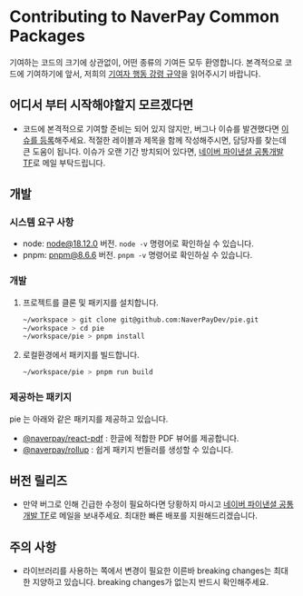 # Contributing to NaverPay Common Packages

기여하는 코드의 크기에 상관없이, 어떤 종류의 기여든 모두 환영합니다. 본격적으로 코드에 기여하기에 앞서, 저희의 [기여자 행동 강령 규약](./CODE_OF_CONDUCT.md)을 읽어주시기 바랍니다.

## 어디서 부터 시작해야할지 모르겠다면

- 코드에 본격적으로 기여할 준비는 되어 있지 않지만, 버그나 이슈를 발견했다면 [이슈를 등록](https://github.com/NaverPayDev/pie/issues)해주세요. 적절한 레이블과 제목을 함께 작성해주시면, 담당자를 찾는데 큰 도움이 됩니다. 이슈가 오랜 기간 방치되어 있다면, [네이버 파이낸셜 공통개발 TF](nfn0000220@navercorp.com)로 메일 부탁드립니다.

## 개발

### 시스템 요구 사항

- node: node@18.12.0 버전. `node -v` 명령어로 확인하실 수 있습니다.
- pnpm: pnpm@8.6.6 버전. `pnpm -v` 명령어로 확인하실 수 있습니다.

### 개발

1. 프로젝트를 클론 및 패키지를 설치합니다.

    ```sh
    ~/workspace > git clone git@github.com:NaverPayDev/pie.git
    ~/workspace > cd pie
    ~/workspace/pie > pnpm install
    ```

2. 로컬환경에서 패키지를 빌드합니다.

    ```sh
    ~/workspace/pie > pnpm run build
    ```

### 제공하는 패키지

pie 는 아래와 같은 패키지를 제공하고 있습니다.

- [@naverpay/react-pdf](https://github.com/NaverPayDev/pie/tree/main/packages/react-pdf) : 한글에 적합한 PDF 뷰어를 제공합니다.
- [@naverpay/rollup](https://github.com/NaverPayDev/pie/tree/main/packages/rollup) : 쉽게 패키지 번들러를 생성할 수 있습니다.

## 버전 릴리즈

- 만약 버그로 인해 긴급한 수정이 필요하다면 당황하지 마시고 [네이버 파이낸셜 공통개발 TF](nfn0000220@navercorp.com)로 메일을 보내주세요. 최대한 빠른 배포를 지원해드리겠습니다.

## 주의 사항

- 라이브러리를 사용하는 쪽에서 변경이 필요한 이른바 breaking changes는 최대한 지양하고 있습니다. breaking changes가 없는지 반드시 확인해주세요.
